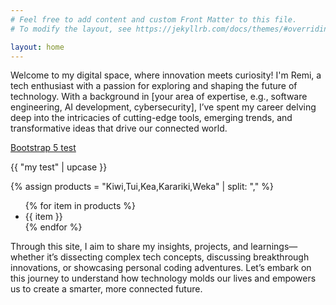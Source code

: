 ```yaml
---
# Feel free to add content and custom Front Matter to this file.
# To modify the layout, see https://jekyllrb.com/docs/themes/#overriding-theme-defaults

layout: home
---
```


Welcome to my digital space, where innovation meets curiosity! I'm Remi, a tech enthusiast with a passion for exploring and shaping the future of technology. With a background in [your area of expertise, e.g., software engineering, AI development, cybersecurity], I’ve spent my career delving deep into the intricacies of cutting-edge tools, emerging trends, and transformative ideas that drive our connected world.

[Bootstrap 5 test](./pages/bootstrap.html)

{{ "my test" | upcase }}

{% assign products = "Kiwi,Tui,Kea,Karariki,Weka" | split: "," %}
<ul>
 {% for item in products %}
   <li>{{ item }}</li>
 {% endfor %}
</ul>

Through this site, I aim to share my insights, projects, and learnings—whether it’s dissecting complex tech concepts, discussing breakthrough innovations, or showcasing personal coding adventures. Let’s embark on this journey to understand how technology molds our lives and empowers us to create a smarter, more connected future.
